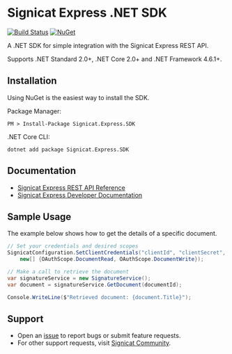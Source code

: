 # Signicat Express .NET SDK
[![Build Status](https://travis-ci.com/idfy-io/idfy-sdk-net.svg?branch=master)](https://travis-ci.com/idfy-io/idfy-sdk-net) [![NuGet](https://img.shields.io/nuget/v/Signicat.Express.SDK.svg)](https://www.nuget.org/packages/Signicat.Express.SDK)

A .NET SDK for simple integration with the Signicat Express REST API.

Supports .NET Standard 2.0+, .NET Core 2.0+ and .NET Framework 4.6.1+.

## Installation
Using NuGet is the easiest way to install the SDK.

Package Manager:

	PM > Install-Package Signicat.Express.SDK

.NET Core CLI:  

	dotnet add package Signicat.Express.SDK

## Documentation
- [Signicat Express REST API Reference](https://developer.signicat.io/apis/overview.html)
- [Signicat Express Developer Documentation](https://developer.signicat.com/express/docs)


## Sample Usage
The example below shows how to get the details of a specific document.

```csharp
// Set your credentials and desired scopes
SignicatConfiguration.SetClientCredentials("clientId", "clientSecret",
    new[] {OAuthScope.DocumentRead, OAuthScope.DocumentWrite});

// Make a call to retrieve the document
var signatureService = new SignatureService();
var document = signatureService.GetDocument(documentId);

Console.WriteLine($"Retrieved document: {document.Title}");
```

## Support
- Open an [issue](https://github.com/signicat/signicat-express-net/issues) to report bugs or submit feature requests.
- For other support requests, visit [Signicat Community](https://community.signicat.com).

